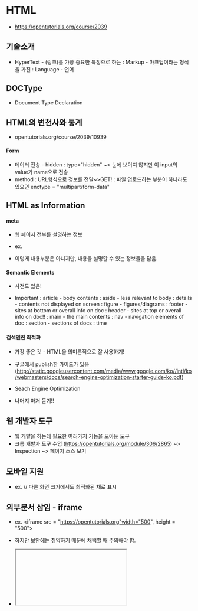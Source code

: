 # HTML
- https://opentutorials.org/course/2039

## 기술소개
- HyperText - (링크)를 가장 중요한 특징으로 하는
: Markup - 마크업이라는 형식을 가진
: Language - 언어

## DOCType
- Document Type Declaration

## HTML의 변천사와 통계
- opentutorials.org/course/2039/10939

#### Form
- 데이터 전송 - hidden
: type="hidden" ~> 눈에 보이지 않지만 이 input의 value가 name으로 전송
- method
: URL형식으로 정보를 전달~>GET!
: 파일 업로드하는 부분이 하나라도 있으면 enctype = "multipart/form-data"

## HTML as Information
#### meta
- 웹 페이지 전부를 설명하는 정보

- ex. <meta charset = "utf-8">
      <meta name="description" content="생활코딩의 소개자료">
      <meta name = "keywords" content="코딩, coding, 프로그래밍">
      <meta name = "author" content ="egoing">
      <meta http-equiv = "refresh" content="30">

- 이렇게 내용부분은 아니지만, 내용을 설명할 수 있는 정보들을 담음.


#### Semantic Elements
- 사전도 있음!

- Important
: article - body contents
: aside - less relevant to body
: details - contents not displayed on screen
: figure - figures/diagrams
: footer - sites at bottom or overall info on doc
: header - sites at top or overall info on doc!!
: main - the main contents
: nav - navigation elements of doc
: section - sections of docs
: time

#### 검색엔진 최적화
- 가장 좋은 것 - HTML을 의미론적으로 잘 사용하기!
- 구글에서 publish한 가이드가 있음
(http://static.googleusercontent.com/media/www.google.com/ko//intl/ko/webmasters/docs/search-engine-optimization-starter-guide-ko.pdf)
- Seach Engine Optimization

- 나머지 마저 듣기!!

## 웹 개발자 도구
- 웹 개발을 하는데 필요한 여러가지 기능을 모아둔 도구
- 크롬 개발자 도구 수업
(https://opentutorials.org/module/306/2865)
~> Inspection
~> 페이지 소스 보기

## 모바일 지원
- ex. <meta name = "viewport" content = "width = device-width, initial-scale = 1.0">
// 다른 화면 크기에서도 최적화된 채로 표시

## 외부문서 삽입 - iframe
- ex. <iframe src = "https://opentutorials.org"width="500", height = "500"></iframe>

- 하지만 보안에는 취약하기 때문에 채택할 때 주의해야 함.

- <iframe ... sandbox>
// sandbox를 넣어주면, embed된 외부문서의 위험할 수 있는 기능들(ex. form, JS)이 작동 x
// 하지만 이것은 HTML5기술이어서 오래된 브라우저에서는 작동 x

## HTML5
#### 비디오 삽입
- HTML5 이전에는 비디오 삽입하는 정형화된 태그가 없었기에, 플래쉬 등이 비디오를 서포트함

- 동영상 - ex. .mp4, .ogv : "코덱"이 다름
- cf. 코덱 - 어떠한 데이터 스트림이나 신호에 대해, 인코딩이나 디코딩, 혹은 둘 다를 할 수 있는 하드웨어나 소프트웨어를 일컬음.
- ex. <video width = "400" controls>
        <source src = "~.mp4">
        <source src = "~.ogv>
      </video>

~> 브라우저마다 지원하는 포맷, 코덱이 다름
~> 소스를 여러 개 써 놓으면 브라우저가 가장 선호하는 포맷으로 보여줌

#### caniuse
- caniuse.com // 버전마다 지원 가능한 태그들 보여줌

#### HTML5의 입력양식
- input types
: color, date, datetime, datetime-local, email, month, number, range, search, tel, time, url, week
ex. <input type="number" min="10" max="15">

- 입력 타입 속성들
ex. <form autocomplete="on">..</form>
//이 폼 안의 특정 인풋은 autocomplete="off"할 수도 있다!

ex. <input...placeholder="id">

ex. <input...autofocus>

- 입력 값 체크
: 인풋 타입에 따라 자동으로 validation체크 해줌
: required

: pattern = "regular_expression"
//pattern으로는 regular expression올 것이 약속되어 있음
ex. pattern = "[a-zA-z].+[0-9]"






# CSS
### Intro
- cf. LESS (CSS + dynamic programming components), SASS (similar to LESS), Twitter Bootstrap

### 선택자와 선언
- css diner game

### 가상 클래스 선택자
- ex. :link (방문한 적 x), :visited (방문한 적 o), :hover, :active

### 속성을 공부하는 방법
- 통계에 따라


### 조화
#### 상속
- 상속받는 프로퍼티와 아닌 것이 있다

#### stylish
- 익스텐션설치 후 다른 유저들이 만든 스타일css 적용할 수 있다


#### 캐스케이딩
- 웹 브라우저 < 사용자 < 저자

### Layout
#### Flex
- https://codepen.io/enxaneta/embed/adLPwv?default-tab=result&theme-id=light
- history
: table -> position -> float -> flex

- Flex
ex. <container> //에 해당되는 tags
        <item></item>
        <item></item>
    </container>

- Container에 해당되는 속성들
: display, flex-direction, flex-wrap, flex-flow, justify-content, align-content, align-items
- Item에 해당되는 속성들
: order, flex-grow, flex-shrink, flex-basis, flex, align-self

- Flex 사용시,
: 부모element에게 display: flex를 주는 것이 시작

- Grow & Shrink & Basis
: 자식element에게 주어지는 속성들이다


- Holy Grail Layout

- Flex: Other Properties

~> align-items: flex-stqart, flex-end,center, baseline, stretch

#### 마진 겹침 현상
- 두 elemetns 사이의 마진 값 중 더 큰 것이 실제 margin이 됨!
- 부모-자식요소들~> 부모 tag가 시작적으로 투명한 상태가 되면 (ex. no border, no background-img) 자식 tag의 margin이 부모tag의 margin과 겹침

- 시각적으로 투명한 element의 마진값은, top과 bottom 중 더 큰 값으로 됨

#### 포지션
- static vs. relative
: 요소들 기본 포지션 값 - static. offset값 무시하고 딱 그 자리에 있음
: relative ~> 상대적으로 움직이게 하도록 - top, bottom, left, right 등 오프셋 값 설정 가능

- absolute
: 상대적인 기준을 html으로 삼음
: 절대 지정 이후로는 parent element와 무관해 짐
: 하지만!! parent 요소에 다른 position 값들(static 말고)이 주어지면, 그 요소 기준으로 작동
- fixed
: 자기 자리에 고정되어서 스크롤과 무관해지게 함
ex. #me {
      position: fixed;
      right: 0;
      top: 0;
      height: 30px;
    }//위쪽아래에붙음
ex. body {
      padding-top: 30px;
    }//이렇게 하면 body 부분 중 가려지는 곳이 없게 됨!





#### media query
#### float
- usually 이미지 삽입, 레이아웃에 많이 쓰임!
ex. img {
      float: left;
      width: 200px;
      margin: 20px;
      }
      //하면, 이미지 오른쪽으로 다른 콘텐츠들이 옴

ex. <img src="...">
      <p>...</p>
      <p style="clear:both;" > ~ </p>
      //이러면 두 번째 paragraph는 이미지를 피해가지 않음!

#### 다단
ex. <style>
        .column{
              text-align: justify;
              /*column-count: 2;*/
              column-width: 200px;
              column-rule-style: dashed;
              column-rule-width: 5px;
              column-rule-color: powderblue;
              column-gap: 5px;
        }

        h1 {
              column-span:all;
        }
        //다단에 구애받지 않고 자기 자리 차지할 수 있음
    
    </style>

    <div class="column">
            <h1>...</h1>
            <p>..</p>
    </div>

## 그래픽
#### 배경
ex. div {
      background-repeat: repeat-y;


      background-attachment: fixed;
      background-size:200px 100px;
      background-size: cover / contain;


      background-position:center center;
      /*축약형도 가능 */
}

#### 필터
ex. img {
      
      -webkit-filter: grayscale(30%); //크롬, 사파리
      -o-filter: grayscale(30%) blur(2px); //오페라 
      filter: graysclae(30%); //제네럴

}
ex. h1 {
      -webkit-filter: blur(1px);
      -o-filter: blur(1px);
      filter: grascale(1px);
      }
- CSS Filter playground
#### blend
ex. div {
      height: 400px;
      background-color: green;
      background-image:url(".");
      background-blend-mode: color, ...
}

- mix-blend-mode
: 컨텐트 & 배경 사이의 블렌드 효과다!
ex. body {
      background-image: url(".");
      }
      .blend {
            font-size: 2rem;
            font-weight: bold;
            font-color: green;


            mix-blend-mode: screen;  
      }


#### transform
ex. transform: scaleX(0.5);
- codepen ~> css transform

- http://elrumordelaluz.github.io/csshake/#1
- https://www.minimamente.com/project/magic/

- CSS Transform Library

#### 유지보수
- link, import: 둘의 차이는 없음


- minify
: http://adamburgess.github.io/clean-css-online/
: Editor - Extension

#### 뛰어넘자 CSS (Pre-Processor!)
- CSS에 편리한 기능을 더한 새로운 언어를 만든 후, 이 언어에 따라서 작성한 코드를 어떤 프로그램으로 실행시키면, 결과적으로 CSS 만들어 줌
ex. http://lesscss.org/
ex. https://sass-lang.com/
ex. http://stylus-lang.com/

ex. https://csspre.com/compile/

- CSS는 "표준화"가 된 언어
~> 위원회가 고심을 하여 업데이트 하고, 브라우저들이 그 변화를 받아들이고, 유저들이 잘 써야지 새로운 문법 도입이 가능

=> 에디터 extension 찾아보기!
=> 터미널에서 명령어로 할 수 있기에 굳이 extension설친 안 해도 됨!





### Library
#### Fontello
- fontello는 딩벳이나 아이콘을 폰트로 제공하는 여러 서비스를 모아둔 곳
- 딩벳 - 폰트 대신 어떤 문자 해당하는 이미지로 이루어진 폰트

- 폰텔로 CSS 연결!
ex.<link rel="stylesheet" href="fontello.css">
ex. <style>
      body{
            font-family: "fontello";
      }
      </style>
      ...
      &#xe811
      혹은
      <i class="icon-inbox">
      //이렇게 하면 font-family설정 필요 x!

- 왜냐하면 class 설정하면 :before로 문자가 추가되고, 태그 i에 자동으로 font-family가 설정되어 보이기 때문

- animation 도 설정 가능!

- thenounproject!!
=> svg다운로드 가능!


~> fontello에서 custom icon을 만들 수 있음!

- config.json을 연장 아이콘을 이용해 선택하면 기존에 선택했던 아이콘 기록을 불러올 수 있음!

#### buttons library!

#### Semantic UI
- UI?
: 사용자가 시스템을 조작하는데 사용하는 장치들!
- Library?
: 자주 사용되는 기능들을 재사용하기 위해 쉽게 잘 정리해 놓은 부품들을 의미함. 프레임웍(framework)이라는 말도 있는데, 거의 비슷한 의미로 사용됨.


- UI Library?
~> 자주 사용되는 UI를 미리 구현해서 쉽게 사용할 수 있도록 정리해 놓은 부품들! 대표적 UI library로는 **Bootstrap**이있음

- 강의 듣고 싶으면 듣기!






    


# HTML
# WEB > WEB1 -HTML & Internet
- head tag
: https://opentutorials.org/course/3084/18409
- anchor tag에서 tooltip ~> <a title="tooptip">

- 웹 역사
: https://opentutorials.org/course/3084/18889

- 서버와 클라이언트
: https://opentutorials.org/course/3084/18890




- 웹 호스팅 (github pages)
: https://opentutorials.org/course/3084/18891

: (free static)web hosting

- 웹 서버
: Apache, IIS, Nginx등
: "How to install Apache http server on ${os}!"

- 웹 서버 운영: 윈도우
=> Apache web page

- http://127.0.0.1/index.html
=> 127.0.0.1은 웹 브라우저가 설치되어 있는 컴퓨터 웹 서버를 가리키는 universal IP address
~> 따라서 웹 브라우저에서 127.0.0.1을 치는 것은 자기 자신을 refer하는 것을 의미.

- 웹 서버에서 여는 것 (http)과 파일로 여는 것 (file)의 차이
: http ~> 브라우저에서 서버에 요청하고, 서버가 index.html을 찾아 다시 브라우저에 보내는 형식
: file ~> 서버는 개입 x.브라우저가 직접 index.html을 찾아서 읽어주는 것.

=> 서로 다른 컴퓨터들 통신 위해서는 반드시 http가 사용되어야 함.

- Network &Sharing Center
=> Connections ~> details : IP주소 확인

=> 같은 네트워크 연결 상태일 때 (ex. on the same wifi connection), IP 주소 이용해서 다른 컴퓨터 접속 가능.

EX. 컴퓨터에서 Apache 이용 서버 띄움 (htdoc 폴더에 index.html포함 파일들 올려놓음). 핸드폰에서 http://<ip address> 넣었을 때 해당 웹사이트 접속 가능

- 동영상 추가: embed tag 넣기
- 댓글 추가: disqus, liveRe 등

: "canonical 뜻" - https://myseolabo.com/seo/canonical-tag/


- 라이브챗 추가: tawk
~> script

- 여러 웹사이트 분석기 있음
~> 그 중 Google Analytics 사용해보자!

~> Settings에서 tag복사하고 head 안에 붙여넣음
~> Google Analytics에 굉장히 많은 정보 있음
~> 특히 RealTime에 정보 담김





# JAVASCRIPT
# 웹브라우저 JS
### Intro
- https://opentutorials.org/course/48
- DOM: 자바스크립트의 고유 요소
- jQuery: 자바스크립트 라이브러리

- Javascript - Web browser, Node.js, Google App Script 등 host 환경을 제어하기 위해 쓰일 수 있음


- 구분 키 포인뜨!

: HTML - 정보
: CSS- 디자인
: JavaScript - 웹브라우저, html 제어

- 크롬 개발자 도구 수업: https://opentutorials.org/course/580

### 자바스크립트 HTML에서 로드하기
- inline
: 태그에 직접 JS 기술. 하지만 정보와 제어가 섞여서 정보로서의 가치가 떨어짐
ex. input type="button" onclick="alert('Hello world')" value="Hello world"

- Script
: <script></script>태그를 만들어 안에다 JS코드 삽입. html, js 코드의 분리가 가능해서 좋음

- 외부파일로 분리
: 보다 엄격하게 html과 js를 분리
: 재활용 용이함
: 캐쉬를 통해서 속도의 향상, 전송량의 경량화 도모 가능함

- Script 파일은 하단에 위치시키는 것이 좋음
: or window.onload = function(){ ... }넣기! so that 코드가 모든 요소가 로드된 이후 실행 가능토록!

## 객체화

- Object Model
- 웹브라우저의 구성요소들은 하나 하나 객체화되어있다. 자바스크립트로 이 객체를 제어해서 웹브라우저를 개발할 수 있게 된다. 이 객체들은 서로 계층적인 관계로 구조화되어있다. BOM과 DOM은 이 구조를 구성하고 있는 가장 큰 틀의 분류라고 할 수 있다.

- window 객체 밑에 properties...(note.window는 전역 객체!)
1. DOM - 웹페이지의 내용을 제어. window의 프로퍼티인 document프로퍼티에 할당된 document 객체가 이러한 작업을 담당. - document, ...
2. BOM (Browser Object Model) - 현재 웹페이지의 내용을 제외한 브라우저의 각종 요소들을 객체화시킨 것. 전역객체 Window의 프로퍼티에 속한 객체들이 이에 속한다. - navigator, screen, location, frames, history, XMLHttpRequest
3. Javascript Core - JS언어 자체에 정의되어 있는 객체들. - Object, Array, Function, ...

### BOM
- BOM (Browswer Object Model)이란 웹브라우저의 창이나 프레임을 추상화하여, 프로그래밍적으로 제어할 수 있도록 제공하는 수단.BOM은 전역객체인 Window의 프로퍼티와 메소드들을 통해서 제어할 수 있다. Window 객체의 프로퍼티와 메소드의 사용법을 배우는 것이 목표.

#### Window
- 전역 객체
ex. window.document

ex. alert("Hello World!"); <=>window.alert("Hello World!");
~> 만드는 함수들 그리고 built-in functions들도 다 window의 property!

#### 사용자와 커뮤니케이션!
- alert
: 경고창. user에게 정보를 제공하거나 debugging 용도로 많이 씀.
: alert 실행 후 코드는 실행 x

#### confirm
- 확인을 누르면 true 취소를 누르면 false를 리턴한다.
ex. confirm("OK?"); //창이 뜸!
ex. <input type="button" value="confirm"onclick="func_confirm()"/>
<script>
      function func_confirm(){
            if(confirm("y?")){
                  alert("OK");
            }
            else{
                  alert("cancel");
            }
      }
</script>

#### prompt
- 사용자로부터 입력을 받는 것


### Location
- 문서의 주소와 관련된 객체로 Window객체의 프로퍼티다. 이 객체를 이용해서 윈도우의 문서 URL을 변경할 수 있고, 문서의 위치 관련 여러 정보를 얻을 수 있다.

ex. console.log(location.toString,location.href);

- location.protocol, host, port, pathname, search, hash
=> URL Parsing. Location 객체는 URL을 의미에 따라 별도의 프로퍼티로 제공.

- URL 변경하기
: 현재 문서를 다른 주소로 이동

ex. location.href = "https://google.com";

: 리로드
ex. location.reload();

#### Navigator
- 브라우저 정보를 제공. 주로 호환성 문제등을 위해 사용


- 모든 브라우저들은 W3C가 정한 HTML CSS ECMA(for JS) 스펙에 따라서 만들어져 있음. 따라서 스펙에 따르는 것은 비슷하게 구성하지만, 정의되지 않은 부분은 각자 개성에 맞게 설계됨

- Cross-browsing issue - 브라우저마다 다르게 작동하는 경우

- 역사적으로...
: 최초의 Web Browser는 팀 버너스가 만들었지만
: 상업적 Web Browser는 넷스케이프 회사에서 만듦.
: 자바스크립트는 넷스케이프 회사서 경쟁력 높이려 추가한 부분.
: 그 후에 Microsoft가 IE를 만들어 bundle에 추가해 배포함
: 웹 브라우저 전쟁 시작!

: 기능 경쟁도 무질서하게 일어남!

: 개발자들의 불만이 고조되었고, 이를 해결하기 위해 웹표준 등장.


- 따라서 예전에 웹표준 등장 전에는 Navigator가 Cross-browsing issue를 해결하기 위해 많이 쓰임
- 요즘에도 오래된 브라우저 사용자가 많아서 여전히 필요함

- console.dir(navigator)를 이용해서 모든 객체의 프로퍼티 열람이 가능하다.


1. appName
: 웹 브라우저의 이름이다. IE는 Microsoft Internet Explorer, 파이어폭스 / 크롬 등은 Netscape로 표시한다.

2. appVersion
: 브라우저 버전을 의미.
ex. console.dir(navigator.appVersion)
//5.0 (Windows NT 10.0; Win64; x64) AppleWebKit/537.36 (KHTML, like Gecko) Chrome/88.0.4324.190 Safari/537.36



3. userAgent
: 브라우저가 서버측으로 전송하는 USER-AGENT HTTP 헤더의 내용. appVersion과 비슷하다
ex. console.dir(navigator.userAgent)
//Mozilla/5.0 (Windows NT 10.0; Win64; x64) AppleWebKit/537.36 (KHTML, like Gecko) Chrome/88.0.4324.190 Safari/537.36

4. platform
: 브라우저가 동작하고 있는 운영체제
ex. console.dir(navigator.platform)
//Win32


5. ...

- Navigator 객체는 브라우저 호환성을 위해서 주로 사용하지만 모든 브라우저에 대응하는 것은 쉬운 일이 아니므로 기능 테스트 사용하면 좋다

: 코드를 추가해서 사용
: ex. Object.keys가 없으면, 코드 추가
: (Note. Object.keys는 객체의 키값을 배열로 반환)

#### 창 제어
- window.open()

- onkeypress
ex.  <input type="button" value="open" onclick="winopen();" />
    <input type="text" onkeypress="winmessage(this.value)" />
    <input type="button" value="close" onclick="winclose()" />
    <script>
    function winopen(){
        win = window.open('demo2.html', 'ot', 'width=300px, height=500px');
    }
    function winmessage(msg){
        win.document.getElementById('message').innerText=msg;
    }
    function winclose(){
          win.close();
    }
    </script>
    ...
    //같은 도메인인 경우에만 이 코드가 실행됨 b/c 보안목적
    //사용자의 인터렉션이 없이 창을 열려 하면 팝업이 차단됨

- 예를 들어 사용자가 버튼을 클릭해 window.open()을 한다면 차단 안 되지만, 자동으로 window.open()이 실행되는 경우엔 차단됨

### DOM
- Document Object Model, 웹페이지를 자바스크립트로 제어하기 위한 객체 모델을 의미
- window.document 통해 사용 가능
- Window 객체가 창을 의미한다면 Document 객체는 윈도우에 로드된 문서를 의미함

#### 제어 대상을 찾기
- 문서를 자바스크립트로 제어하려면 제어의 대상이 되는 객체를 찾는 것이 제일 먼저 할 일. 문서 내에서 객체를 찾는 방법은 document 객체의 메소드를 이용
- document.getElementsByTagName
: 인자로 전달된 태그명에 해당하는 객체들 찾아서 그 리스트를 NodeList라는 유사 배열에 담아 반환.NodeLIst는 배열은 아니지만 배열의 method를 갖고 있음

ex. var ul = document.getElementsByTagName('ul');
ex. var li = ul.getElementsByTagName ("li");

- document.getElementsByClassName


- document.getElementById
: id 값을 기준으로 객체를 조회. 성능 가장 좋음


- document.querySelector
: CSS 선택자 문법 사용하여 객체 조회 가능.

- jQuerye


~> JS 라이브러리. DOM을 안에 감추고 보다 쉽게 웹페이지 조작할 수 있도록 돕는 도구

- jQuery를 사용하기 위해선 HTML로 로드해야 함
ex. <script src = "//code.jquery.com/jquery-1.11.0.min.js"></script>
      <script>
            jQuery(document).ready(function ($) {
                  $('body').prepend('<h1>Hello World</h1>');
            });
            </script>
            ..

- jQuery를 이용하면 DOM을 사용하는 것보다 훨씬 효율적으로 필요한 객체를 조회할 수 있음!
- jQuery는 객체 조회 시 CSS 선택자를 이용한다.


ex. $('li').css('color','red');
~> $는 jQuery 함수
~> 'li'는 CSS선택자

~> jQuery함수에 의해 return된 객체에
~> .css메소드 이용

- jQuery 사용 예제

ex. $('.active').css('color','blu').css('text-decoration','underline');

#### HTML Element
- "constructor.name" ~> 그 객체의 이름을 알 수있다.
ex. var li = document.getElementById('active');
ex. console.log(li.constructor.name); //HTMLLIElement
ex. var lis = document.getElementsById('active');
ex. console.log(lis.constructorname); //HTMLCollection

~> HTMLCollection : 유사 배열!


- W3C ~> 각 요소에 대한 속성들 리스트해주고 있음!





- **DOM Tree!**

: 모든 엘리먼트는 HTML Element의 자식.
: 따라서 HTMLElement의 프로퍼티를 가지고있다.

: Node > Document > HTMLDocument
      > CharacterData > Text, Comment

      > Element > HTMLElement > HTMLHeadElement, HTMLBodyElement, HTMLTitleElement, ...
      > Attr


#### HTML Collection
- 참고!
EX. console.group('before');//'before'는 이름
ex. ...
EX. console.groupEnd();
: 하면 로그 그룹화 할 수 있음!

#### jQuery객체

- jQuery 함수의 리턴값으로 jQuery 함수를 이용해서 선택한 엘리먼트에 대해서 처리할 작업을 프로퍼티로 가지고 있는 객체


- jQuery객체의 가장 중요한 특성은 암시적인 반복 수행이다.
- DOM과 다르게 jQuery 객체으ㅟ 메소드를 실행하면 선택된 엘리먼트 전체에 대해 동시에 작업이 처리
- 암시적 반복은 값을 설정할 때만 동작한다. 값을 가져올 때는 선택된 엘리먼트 중 첫번째에 대한 값만을 반환한다. 이에 대한 내용은 아래에서 살펴본다.

- 체이닝
: chaining이란 선택된 엘리먼트에 대해서 연속적으로 작업을 처리할 수있는 방법


- jQuery 요소는 .map이라는 메소드를 갖고 있다. 요소의 하나 하나를 순회하면서 함수를 적용시키는 것
ex. var li = $('li');
      li.map(function(index, elem) {
            console.log(index, elem);
            $(elem).css('color','red');
      })

- jQuery 객체 API
: jQuery documentation잘 보기

- Element 객체
: Element 객체는 엘리먼트를 추상화한 객체다.
: HTMLElement 객체와의 관계를 이해하기 위해서는 DOM의 취지에 대한 이해가 선행되야 한다.
: DOM은 HTML만을 제어하기 위한 모델이 아니다.
: HTML이나 XML, SVG, XUL과 같이 마크업 형태의 언어를 제어하기 위한 규격이기 때문에 Element는 마크업 언어의 일반적인 규격에 대한 속성을 정의하고 있고,
: 각각의 구체적인 언어(HTML,XML,SVG)를 위한 기능은 HTMLElement, SVGElement, XULElement와 같은 객체를 통해서 추가해서 사용하고 있다

- 식별자
: 문서내에서 특정한 엘리먼트를 식별하기 위한 용도로 사용되는 API
: Element.tagName ~> 해당 엘리먼트의 태그 이름을 찾아낸다.태그 이름을 변경하지는 못한다.
: Element.id ~> 아이디 값을 읽고 변경할 수 있다
: Element.className ~> 클래스 값을 읽고 변경할 수 있다.
~> active.className += " readed" : 클래스 추가도 가능함.
: Element.classList ~> DOMTokenList(List of classes유사배열) 반환.
~> ex. active.classList.add/remove/toggle

- 조회
: 엘리먼트의 하위 엘리먼트를 조회하는 API

: Element.getElementById / getElementByClass
~> document.에 대해서도, 하위 요소에 대해서도 적용 가능

- 속성
: 엘리먼트의 속성을 알아내고 변경하는 API

: CF. 속성은 HTML에서 태그명으로는 부족한 부가적인 정보라고 할 수 있다.
: Element.getAttribute(name) / setAttribute(name, value) / hasAttribute(name), removeAttribute(name)

: setAttribute('class', 'important')와 className = 'important'는 같은 결과를 만든다.
: 하지만 전자는 attribute 방식(속성이라고 부르겠다)이고 후자는 property 방식이다.
: property 방식은 좀 더 간편하고 속도도 빠르지만 실제 html 속성의 이름과 다른 이름을 갖는 경우가 있다. 그것은 자바스크립트의 이름 규칙 때문이다
ex. class - className
ex. readonly - readOnly
ex. rowspan -rowSpan
ex. colspan - colSpan
ex. usermap - userMap
ex. frameborder - frameBorder
ex. for - htmlFor
ex. maxlength - maxLength

- 지금까지 살펴본 Element의 API에 해당하는 기능을 jQuery에서는 어떻게 구현하는 지?

- jQuery:속성 제어
: setAttribute, getAttribute에 해당하는 메소드는 attr
ex. t.attr('href',"https://opentutorials.org)
: removeAttribute에 해당하는 메소드는 removeAttr.

: DOM과 마찬가지로 jQuery도 속성(attribute)과 프로퍼티를 구분. attr, prop 메소드 구분이 있다!!
ex. t.attr('href'); 
ex. t.prop('href');

~> jQuery를 이용하면 프로퍼티의 이름으로 어떤 것을 써도 자동적으로 올바른 것으로 고쳐준다


- jQuery:조회 범위를 제한
: selector context - 조회할 때 조회 범위를 제한하는 것






ex. $("#active .marked").css("background-color","blue");
ex. $("#active").find(".marked").css("background-color","blue");
: find는 체인을 끊지 않고 작업의 대상을 변경하고 싶을 때 유용

### Node
: Node객체는 DOM에서 시조와 같은 역할을 한다
: 다시 말해 모든 객체는 Node 객체를 상속받는다.


: Node객체의 주요 임무는 아래와 같다.
1. 관계
: 엘리먼트는 서로 부모, 자식, 혹은 형제자매 관계로 연결되어 있다.
: 각각의 Node가 다른 Node와 연결된 정보를 보여주는 API를 통해서 문서 탐색 가능
: Node.childNodes / firstChild / lastChild /nextSibling / previousSibling / contains() / hasChildNodes()

: 주의 - 아무것도 없어보여도 \n가 있기 때문에 구하려던 요소말고 #text가 구해질 수도 있음

2. 노드의 종류
: Node 객체는 모든 구성요소를 대표하는 객체이기 때문,
: 각각의 구성요소가 어떤 카테고리에 속하는 것인지 알려주는 식별자를 사용한다
: Node.nodeType(노드의 타입) / nodeName(노드의 이름 - 태그명)

ex. for (var name in Node){
      console.log(name, Node[name])
      }
      // ELEMENT_NODE 1 
      ATTRIBUTE_NODE 2 
      TEXT_NODE 3 
      CDATA_SECTION_NODE 4 
      ENTITY_REFERENCE_NODE 5  ...

: 예제 - 노드 종류 API를 이용해 노드를 재귀함수로 처리하는 예제

ex. <script>
      function traverse(target, callback){
            if (target.nodeType === 1){//body에서 출력
                  callback(target);
                  var c = target.childNodes;
                  for (var i = 0;i<c.length;i++){
                        traverse(c[i],callback);
                  }}
      }
      traverse(document.getElementById('start'),function(elem){
            console.log(elem);
      });


3. 값
: Node 객체의 값을 제공
: Node.nodeValue / textContetn

4. 자식관리
: Node 객체의 자식을 추가하는 방법
: Node.appendChild() / removeChild()

- 노드변경 API

1. 노드 추가
: 노드 추가
: appendChild(child)- 노드의 마지막 자식으로 주어진 엘리먼트 추가
: insertBefore(newElement, referenceElement) - appendChild와 동작방법은 같으나 두번째 인자로 엘리먼트를 전달 했을 때 이것 앞에 엘리먼트가 추가된다.
- 노드를 추가하기 위해서는 추가할 엘리먼트를 생성해야 하는데 이것은 document 객체의 기능이다. 아래 API는 노드를 생성하는 API이다.
: document.createElement(tagname) - 엘리먼트 노드를 추가한다.
: document.createTextNode(data) - 텍스트 노드를 추가한다. 

2. 노드 제거
: 노드 제거를 위해서는 아래 API를 사용한다. 이 때 메소드는 삭제 대상의 부모 노드 객체의 것을 실행해야 한다는 점에 유의하자
: removeChild(child) 

3. 노드 바꾸기
: replaceChild(newChild, child)

- jQuery 노드 변경 API
: jQuery에서 노드를 제어하는 기능은 주로 Manipulation 카테고리에 속해 있다.

: ex. $('.target').before('<div>before</div>');
    $('.target').after('<div>after</div>');
    $('.target').prepend('<div>prepend</div>');
    $('.target').append('<div>append</div>');
    //위치 잘 보기!

- jQuery 노드 삭제 API
: remove - 선택된 엘리먼트 제거
: empty - 선택된 엘리먼트 텍스트 노드를 제거
ex.  $('#btn1').click(function(){
        $('#target1').remove();
    })
    $('#btn2').click(function(){
        $('#target2').empty();
    })

- jQuery 노드 변경
: replaceWith - 제어 대상을 먼저 지정
: repalceAll - 제어 대상을 인자로 전달
ex.  $('#btn1').click(function(){
        $('<div>replaceAll</div>').replaceAll('#target1');
    })
    $('#btn2').click(function(){
        $('#target2').replaceWith('<div>replaceWith</div>');
    })

- jQuery 노드 복사
: ex.  $('#btn1').click(function(){
        $('#source').clone().replaceAll('#target1');
    })

- jQuery 노드 이동
: dom manipulation API 인자로 특정 노드 지정시 이동의 효과가 난다
ex. $('#btn1').click(function(){
        $('#target1').append($('#source')); })




#### 문자열로 노드제어
- 노드 변경 API에서는 여러 메소드를 이용해서 노드를 제어하는 방법에 대해서 알아봤다. 그런데 이 방식은 복잡하고 장황하다
~> introducing more convenient ways!!

: innerHTML
~> 문자열로 자식 노드를 읽거나 만들수 있다

: outerHTML
~> inner-와 같되 본인 노드도 포함!

: innerText
~> 자식 노드들 문자열만!

: outerText
~> innerText + 본인 노드 문자열도!

: insertAdjacnetHTML(option, StringToAdd)
~> 좀 더 정교하게 문자열 이용 노드 변경하고 싶을 때
ex. <input type="button" onclick ="beforebegin();" value="beforebegin" />
ex. <script>
      function beforebegin() {
            var target = document.getElementById('target');
            target.insertAdjacentHTML('beforebegin', '<h1>Client Side</h1>')
      }
~> beforebegin과 afterbegin, beforeend와 afterend

### Document 객체
- DOM의 스팩이고 이것이 웹브라우저에서는 HTMLDocument 객체로 사용됨
: HTMLDocument객첸 문서 전체를 대표하는 객체라고 할 수 있다
ex. <script>
      //document 객체는 window 객체의 소속이다.
      console.log(window.document);
      //document 객체의 자식으로는 Doctype과 html이 있다. 
      console.log(window.document.childNodes[0]);
      console.log(window.document.childNodes[1]);
      </script>

- 주요 API
1. 노드 생성 API
: createElement(), createTextNode()
2. 문서 정보 API
: title, URL
: referrer, lastModified 

### Text객체
- 텍스트 노드에 대한 DOM 객체로 CharacterData를 상속받음
- 공백이나 줄바꿈도 Text Element

- 값
: 텍스트 노드의 값 부르는 API - data, nodeValue

- 조작
: appendData(), deleteData(), insertData(), replaceData(), subStringData()

- 생성
: document.createTextNode()

### 문서의 기하학적 특성
- 요소의 위치와 크기
: getBoundingClientRect, offsetParent
: ClientWidth, ClientHeight

- Viewport는 문서의 내용 중 사용자에게 보여주는 영역. 이에 따라 문서의 좌표가 있고 viewport의 좌표가 있다. getBoundingClientRect는 viewport좌표 이용.
: 스크롤 정도 알고 싶으면 pageYOffset (or 오래된 브라우저에서는 scrollTop) 이용

- 스크롤
ex. window.scrollTo(0, 1000);
    //(x,y)
    => 스크롤 제어 가능

- 스크린의 크기
~> 모니터의 크기 : screen.*
~> 브라우저 뷰포트 크기 :window.inner*



### 이벤트
- js 개발자는 어떤 일이 발생했을 때 실행 되어야 하는 코드를 등록하고, 브라우저는 그 일이 발생했을 때 등록된 코드를 실행하게 된다. "이벤트 프로그래밍"

- event target
: target은 이벤트가 일어날 객체를 의미한다. 아래 코드에서 타겟은 버튼 태그에 대한 객체가 됨.

- event type
: 이벤트의 종류를 의미한다. (ex. click / scroll / mousemove)
(https://developer.mozilla.org/en-US/docs/Web/Events)

- event handler
: 이벤트가 발생했을 때 동작하는 코드

#### 이벤트 등록
1. 인라인 방식
- 이벤트를 이벤트 대상의 속성으로 지정
ex. <input type="button" onclick="alert('Hello world, '+this.value);" value="button">
- 장점 : 이벤트의 소재를 파악하는 것이 편리
- 단점 : 정보인 HTML과 제어인 JavaScript가 혼재된 형태. 그리고 복잡한 거는 쓰기가 어렵다.

2. 프로퍼티 리스너 방식
- 인라인 방식에 비해서 HTML과 JavaScript를 분리할 수 있다는 점에서 선호되는 방식이지만 뒤에서 배울 addEventListener 방식을 추천

ex. t.onclick = function(){alert ("Hello World!");}

3. addEventListener
- 이벤트를 등록하는 가장 권장되는 방식
- 여러 이벤트 추가 가능
- 복수의 엘리먼트에 하나의 리스너를 등록해서 재사용
: ie8이하에서는 호환되지 않는다. ie에서는 attachEvent 메소드를 사용


### 이벤트 전파 : 버블링 &캡쳐링
- Capturing: 부모 -> 자식 이벤트 발생
- Bubbling: 자식 -> 부모 이벤트 발생
ex. document.getElementById('target').addEventListener('click', handler, false);
document.querySelector('fieldset').addEventListener('click', handler, false);
document.querySelector('body').addEventListener('click', handler, false);
document.querySelector('html').addEventListener('click', handler, false)
//Bubbling, true일 때는 Capturing

ex. function stophandler(event){
    var phases = ['capturing', 'target', 'bubbling']
    console.log(event.target.nodeName, this.nodeName, phases[event.eventPhase-1]);
    event.stopPropagation();
}
//document.querySelector('body').addEventListener('click', stophandler, false); 하면 이벤트 멈춤

#### 기본 동작의 취소
- 웹 브라우저의 구성요소들은 각각 기본적인 동작 방법을 갖고 있음
: 텍스트 필드에 포커스를 준 상태에서 키보드를 입력하면 텍스트가 입력된다.
: 폼에서 submit 버튼을 누르면 데이터가 전송된다.
: a 태그를 클릭하면 href 속성의 URL로 이동한다
1. inline
: return = false이면 기본 동작 취소
ex. <a href="http://opentutorials.org" onclick="if(document.getElementById('prevent').checked) return false;">opentutorials</a>

2. Property
: return = false이면 기본동작 취소!
ex. document.querySelector('a').onclick = function(event){
        if(document.getElementById('prevent').checked)
            return false;
    };

3. addEventListener
ex. document.querySelector('a').addEventListener('click', function(event) {
      if (document.getElementById('prevent').checked){
            event.preventDefault();
      }
});

### 이벤트 타입
#### 폼
- Submit - 폼의 정보를 서버로 전송
ex. var t = document.getElementById('target');
      t.addEventListener('submit', function(event){
      if(document.getElementById('name').value.length === 0){
            alert('Name 필드의 값이 누락 되었습니다');
            event.preventDefault();
      }
      });

- Change - 폼 컨트롤 값이 변경되었을 떄 발생
ex. var t = document.getElementById('target');
t.addEventListener('change', function(event){
    document.getElementById('result').innerHTML = event.target.value;
});

- Blur - 엘리먼트에서 포커스가 사라졌을 때
- Focus - 엘리먼트에 포커스가 생겼을 때

#### 문서 로딩
- 웹페이지를 programming적으로 제어하기 위해서는 웹페이지의 모든 요소에 대한 처리가 끝나야 함. 이것을 알려주는 이벤트가 load, DOMContentLoaded이다

- script태그를 head에 넣었을 떄, 
ex. window.addEventListener('load', function(){
      var t = document.getElementById('target');
      console.log(t);
      })

- load 이벤트는 문서내의 모든 리소스(이미지, 스크립트)의 다운로드가 끝난 후에 실행된다. 이것을 에플리케이션의 구동이 너무 지연되는 부작용을 초래할 수 있음
ex. window.addEventListener('DOMContentLoaded', function(){
                console.log('DOMContentLoaded');
            })
//DOMContentLoaded는 문서에서 스크립트 작업을 할 수 있을 때 실행되기 때문에 이미지 다운로드를 기다릴 필요가 없다.


#### 마우스 이벤트
- click
- dblclick
- mousedown: 마우스 누를 때
- mouseup: 마우스 뗄 때
- mousemove: 마우스 움직일 때
- mouseover: 마우스에 엘리먼트에 진입할 때
- mouseout: 마우스가 엘리먼트에서 빠져나갈 때
- contextmenu: 컨텍스트 메뉴(오른쪽 clk)가 실행될 때

- 키보드 조함 (특수키 눌러진 상태 감지해야 하면)
ex. event.shiftKey
ex. event.altKey
ex. event.ctrlKey

- 마우스 포인터 위치
ex. event.clientX
ex. event.clientY

ex. function Mouse_handler(event){
            var info = document.getElementById('elm'+event.type);
            var time = new Date();
            var timestr = time.getMilliseconds();
            info.innerHTML = (timestr);
            if(event.altKey){
                document.getElementById('elmaltkey').innerHTML = timestr;
            }
            if(event.ctrlKey){
                document.getElementById('elmctrlkey').innerHTML = timestr;
            }
            if(event.shiftKey){
                document.getElementById('elmshiftKey').innerHTML = timestr;
            }
            document.getElementById('elemclientx').innerHTML = event.clientX;
            document.getElementById('elemclienty').innerHTML = event.clientY;
};

#### jQuery 이벤트
- pure JS VS. jQuery
ex. var target = document.getElementById('pure');
    if(target.addEventListener){
        target.addEventListener('click', function(event){
            alert('pure');
        });
    } else {
        target.attachEvent('onclick', function(event){
            alert('pure');
        });
        //Vanilla JS
      

ex. $('#jquery').on('click', function(event){
        alert('jQuery');
    })
    //jQuery 사용 시

- 코드 분량에 큰 차이 있음!
: jQuery는 크로스 브라우징 알아서 해주고
: 이벤트를 보다 적은 코드로 구현 가능케 함

#### jQuery - 'ON'
- on API는 jQuery에서 가장 중요한 이벤트
- documentation 참고
ex. .on(events [,selector][, data], handler(eventObject))
~> event는 등록하고자 하는 이벤트 타입 지정 - ex.'click'
~> selector는 이벤트가 설치된 엘리먼트의 하위 엘리먼트를 이벤트 대상으로 필터링함
~> data는 이벤트가 실행될 때 핸들러로 전달될 데이터를 설정함
~> handler는 이벤트 핸들러 함수

- selector파라미터는 이벤트 대상을 필터링
ex. $('ul').on('click','a, li', function(event){
        console.log(this.tagName); });

- late binding - 아직 존재하지 않는 element에 대해 이벤트 등록
ex.  $('body').on('click','a, li', function(event){
        console.log(this.tagName); });

- 다중 바인딩
ex . $('#target').on('focus blur', function(e){
        $('#status').html(e.type); })

ex. $('#target').on({
        'focus' : function(e){ ...},
        'blur': function(e){...}{)}

- 이벤트 제거
ex. $('#target').on('focus blur', handler)
  $('#remove').on('click' , function(e){
    $('#target').off('focus blur', handler);


### 네트워크통신
#### AJAX!!
: 웹브라우저는 대단히 정적인 시스템이었다. 내용이 바뀌면 페이지 새로고침을 해서 내용을 새롭게 변경해야 했다. 이것은 웹이 전자 문서를 염두에 두고 고안된 시스템이기 때문에 당연하게 생각 되었다

: 그러나 AJAX 도입되면서 바뀜. AJAX는 웹 브라우저와 웹 서버가 내부적으로 데이터 통신을 하게 하여 변경된 결과를 웹페이지에 리로딩 없이 반영

: Asynchronouse JavaScript and XML = 비동기적 자바스크립트 & XML! '자바스크립트 이용, 비동기적으로 서버와 브라우저가 데이터를 주고 받는 형식을 의미.' 이 때 사용하는 API가 XMLHttpRequest인데, 요즘은 JSON 더 많이 사용함

#### JSON
- JSON(JavaScript Object Notation)이란 JS에서 객체를 만들 때 사용하는 표현식. 이 방식은 사람도 기계도 이해하기 쉽고 용량도 적은것이다.최근엔 XML을 대체해 설정의 저장이나 데이터 전송 등에 많이 쓰인다.

: ECMAScript5에는 JSON 공식적으로 지원하는 API포함
: JSON.parse()
~> 인자로 전달된 문자열을 자바스크립트 데이터로 변환
: JSON.stringify()
~> 인자로 전달된 자바스크립트의 데이터를 문자열로 변환

- AJAX & JSON
: JSON의 진가는 서버와 통신을 할 떄 드러난다.
: AJAX의 수업을 조금 개조해서 타임라인의 항목을 리스트로 표현하는 앱을 만들어보자

ex. var _tzs = xhr.responseText;
var tzs = _tzs.split(',');
var _str = '';
//예전 방식 ~> 변환을 해줘야했음 왜냐하면 서버<->JS에서 배열 전송 불가했기에

//(PHP의 배열을 클라이언트로 전송하기 위해서 콤마로 구분된 문자열을 만들었다. 자바스크립트에서는 이를 받아서 콤마를 구분자로 다시 배열로 만들었다. )

~> 이 예제를 JSON화 시켜보자





#### AJAX - jQuery
- 다큐멘테이션 ~> jQuery ajax
ex. jQuery.ajax(url [,settings])

- http://api.jquery.com/jQuery.ajax

- 옵션
: data - 서버로 데이터를 전송할 때 사용
: dataType - 서버측에서 전송한 데이터를 어떤 형식의 데이터로 해석할 것인가를 지정. xml, json, script, html. 형식을 지정하지 않으면 jQuery가 알아서 판단
: success - 성공했을 때 호출할 콜백을 지정
ex. Function( PlainObject data, String textStatus, jqXHR jqXHR )
: type - 데이터를 전송하는 방법을 지정. get, post를 사용할 수 있음

- 복습 원하면 https://opentutorials.org/course/1375/6851


#### 예제
1. 유투브 재생목록 총 재생 시간 계산
- HTML 읽어서 계산하기

2. WordCounter.js
- Javascript 코드를 raw로 열어서 ctrl+a해서 전체선택한 후, copy를 하고, ctrl+d로 북마크 추가
- 북마크 URL에 js코드를 붙여넣으면 됨

- note. url에 javascript:<JS Code>하면 JS실행됨
ex. javascript:alert('Hello World!!')
ex. javascript:document.body.remove()

- "Bookmarklet" - 주소창에 javascript:입력시 자바스크립트를 실행할 수 있는 원리를 이용, 현재 페이지에 대한 다양한 기능을 처리
: various sites which make those for you









